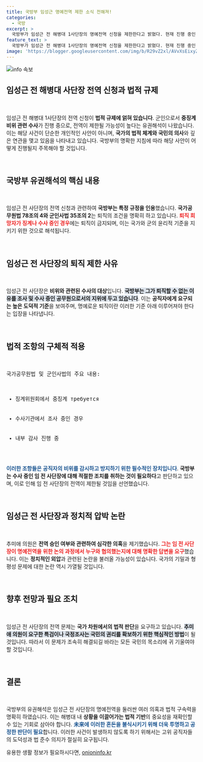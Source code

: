 ```yaml
---
title: 국방부 임성근 명예전역 제한 소식 전해져!
categories:
  - 국방
excerpt: >
  국방부가 임성근 전 해병대 1사단장의 명예전역 신청을 제한한다고 밝혔다. 현재 진행 중인 수사와 중징계 가능성을 이유로 한 이 결정은 논란을 일으키고 있다. 추미애 의원은 즉각적인 특검 시행을 촉구하고 나섰다!
feature_text: >
  국방부가 임성근 전 해병대 1사단장의 명예전역 신청을 제한한다고 밝혔다. 현재 진행 중인 수사와 중징계 가능성을 이유로 한 이 결정은 논란을 일으키고 있다. 추미애 의원은 즉각적인 특검 시행을 촉구하고 나섰다!
image: 'https://blogger.googleusercontent.com/img/b/R29vZ2xl/AVvXsEixyZcFfHzMRdzZMjFBmAUKJYCLCGyLL1o632UiGVXcaFdKo_bkvkuCioo0uUKlGfBVcT3P84aROyZIXSBEx3Aw5nCQ3pTgDom1WDC4m8eifvWiAmWEEVb4x6G_l8C0QH225ldMjyaFvpxGEBGNO37VmDTDMHGhJPq73UglMfDca1-0aw/s1600/blogspot.png'
---
```


<p><img src="https://blogger.googleusercontent.com/img/b/R29vZ2xl/AVvXsEixyZcFfHzMRdzZMjFBmAUKJYCLCGyLL1o632UiGVXcaFdKo_bkvkuCioo0uUKlGfBVcT3P84aROyZIXSBEx3Aw5nCQ3pTgDom1WDC4m8eifvWiAmWEEVb4x6G_l8C0QH225ldMjyaFvpxGEBGNO37VmDTDMHGhJPq73UglMfDca1-0aw/s1600/blogspot.png" alt="info 속보" /></p>

<h2 data-ke-size="size26">임성근 전 해병대 사단장 전역 신청과 법적 규제</h2>

<p data-ke-size="size16">&nbsp;</p>

<p>임성근 전 해병대 1사단장의 전역 신청이 <strong>법적 규제에 얽혀 있습니다</strong>. 군인으로서 <strong>중징계 비위 관련 수사</strong>가 진행 중으로, 전역이 제한될 가능성이 높다는 유권해석이 나왔습니다. 이는 해당 사건이 단순한 개인적인 사안이 아니며, <strong>국가의 법적 체계와 국민의 의사</strong>와 깊은 연관을 맺고 있음을 나타내고 있습니다. 국방부의 명확한 지침에 따라 해당 사안이 어떻게 진행될지 주목해야 할 것입니다.</p>

<p data-ke-size="size16">&nbsp;</p>

<h2 data-ke-size="size26">국방부 유권해석의 핵심 내용</h2>

<p data-ke-size="size16">&nbsp;</p>

<p>임성근 전 사단장의 전역 신청과 관련하여 <strong>국방부는 특정 규정을 인용</strong>했습니다. <strong>국가공무원법 78조의 4와 군인사법 35조의 2</strong>는 퇴직의 조건을 명확히 하고 있습니다. <b><span style="color: #ee2323;">퇴직 희망자가 징계나 수사 중인 경우</span></b>에는 퇴직이 금지되며, 이는 국가와 군의 윤리적 기준을 지키기 위한 것으로 해석됩니다.</p>

<p data-ke-size="size16">&nbsp;</p>

<h2 data-ke-size="size26">임성근 전 사단장의 퇴직 제한 사유</h2>

<p data-ke-size="size16">&nbsp;</p>

<p>임성근 전 사단장은 <strong>비위와 관련된 수사의 대상</strong>입니다. <b><span style="background-color: #21538527;">국방부는 그가 퇴직할 수 없는 이유를 조사 및 수사 중인 공무원으로서의 지위에 두고 있습니다</span></b>. 이는 <strong>공직자에게 요구되는 높은 도덕적 기준</strong>을 보여주며, 명예로운 퇴직이란 이러한 기준 아래 이루어져야 한다는 입장을 나타냅니다.</p>

<p data-ke-size="size16">&nbsp;</p>

<h2 data-ke-size="size26">법적 조항의 구체적 적용</h2>

<p data-ke-size="size16">&nbsp;</p>

<pre>
국가공무원법 및 군인사법의 주요 내용:
<ul>
  <li>징계위원회에서 중징계 требуется</li>
  <li>수사기관에서 조사 중인 경우</li>
  <li>내부 감사 진행 중</li>
</ul>
</pre>

<p><b><span style="color: #1a5490;">이러한 조항들은 공직자의 비위를 감시하고 방지하기 위한 필수적인 장치입니다</span></b>. <strong>국방부는 수사 중인 임 전 사단장에 대해 적절한 조치를 취하는 것이 필요하다</strong>고 판단하고 있으며, 이로 인해 임 전 사단장의 전역이 제한될 것임을 선언했습니다.</p>

<p data-ke-size="size16">&nbsp;</p>

<h2 data-ke-size="size26">임성근 전 사단장과 정치적 압박 논란</h2>

<p data-ke-size="size16">&nbsp;</p>

<p>추미애 의원은 <strong>전역 승인 여부와 관련하여 심각한 의혹</strong>을 제기했습니다. <b><span style="color: #ee2323;">그는 임 전 사단장이 명예전역을 위한 논의 과정에서 누구와 협의했는지에 대해 명확한 답변을 요구</span></b>했습니다. 이는 <strong>정치적인 외압</strong>과 관련된 논란을 불러올 가능성이 있습니다. 국가의 기밀과 형평성 문제에 대한 논란 역시 가열될 것입니다.</p>

<p data-ke-size="size16">&nbsp;</p>

<h2 data-ke-size="size26">향후 전망과 필요 조치</h2>

<p data-ke-size="size16">&nbsp;</p>

<p>임성근 전 사단장의 전역 문제는 <strong>국가 차원에서의 법적 판단</strong>을 요구하고 있습니다. <b><span style="background-color: #21538527;">추미애 의원이 요구한 특검이나 국정조사는 국민의 권리를 확보하기 위한 핵심적인 방법</span></b>이 될 것입니다. 따라서 이 문제가 조속히 해결되길 바라는 모든 국민의 목소리에 귀 기울여야 할 것입니다.</p>

<p data-ke-size="size16">&nbsp;</p>

<h2 data-ke-size="size26">결론</h2>

<p data-ke-size="size16">&nbsp;</p>

<p>국방부의 유권해석은 임성근 전 사단장의 명예전역을 둘러싼 여러 의혹과 법적 구속력을 명확히 하였습니다. 이는 해병대 내 <strong>상황을 이끌어가는 법적 기반</strong>의 중요성을 재확인할 수 있는 기회로 삼아야 합니다. <b><span style="color: #1a5490;">未来에 이러한 혼돈을 불식시키기 위해 더욱 투명하고 공정한 판단이 필요</span></b>합니다. 이러한 사건이 발생하지 않도록 하기 위해서는 고위 공직자들의 도덕성과 법 준수 의지가 절실히 요구됩니다.</p>
유용한 생활 정보가 필요하시다면, <a href="https://onioninfo.kr" rel="dofollow">onioninfo.kr</a>



